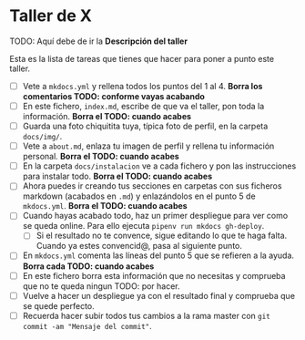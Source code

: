 # Taller de X

TODO: Aquí debe de ir la **Descripción del taller**

Esta es la lista de tareas que tienes que hacer para poner a punto este taller.

* [ ] Vete a `mkdocs.yml` y rellena todos los puntos del 1 al 4. **Borra los comentarios TODO: conforme vayas acabando**
* [ ] En este fichero, `index.md`, escribe de que va el taller, pon toda la información. **Borra el TODO: cuando acabes**
* [ ] Guarda una foto chiquitita tuya, típica foto de perfil, en la carpeta `docs/img/`.
* [ ] Vete a `about.md`, enlaza tu imagen de perfil y rellena tu información personal. **Borra el TODO: cuando acabes**
* [ ] En la carpeta `docs/instalacion` ve a cada fichero y pon las instrucciones para instalar todo. **Borra el TODO: cuando acabes**
* [ ] Ahora puedes ir creando tus secciones en carpetas con sus ficheros markdown (acabados en `.md`) y enlazándolos en el punto 5 de `mkdocs.yml`. **Borra el TODO: cuando acabes**
* [ ] Cuando hayas acabado todo, haz un primer despliegue para ver como se queda online. Para ello ejecuta `pipenv run mkdocs gh-deploy`.
    * [ ] Si el resultado no te convence, sigue editando lo que te haga falta. Cuando ya estes convencid@, pasa al siguiente punto.
* [ ] En `mkdocs.yml` comenta las líneas del punto 5 que se refieren a la ayuda. **Borra cada TODO: cuando acabes**
* [ ] En este fichero borra esta información que no necesitas y comprueba que no te queda ningun TODO: por hacer.
* [ ] Vuelve a hacer un despliegue ya con el resultado final y comprueba que se quede perfecto.
* [ ] Recuerda hacer subir todos tus cambios a la rama master con `git commit -am "Mensaje del commit"`.
